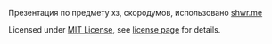 Презентация по предмету хз, скородумов, использовано [shwr.me](http://shwr.me/)

Licensed under [MIT License](http://en.wikipedia.org/wiki/MIT_License), see
[license page](https://github.com/shower/shower/wiki/MIT-License) for details.

